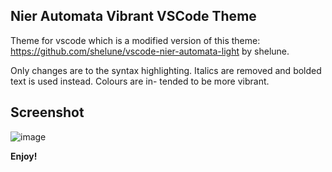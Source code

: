 ## Nier Automata Vibrant VSCode Theme

Theme for vscode which is a modified version of this theme:
https://github.com/shelune/vscode-nier-automata-light
by shelune.

Only changes are to the syntax highlighting. Italics are 
removed and bolded text is used instead. Colours are in-
tended to be more vibrant.

## Screenshot
![image](https://user-images.githubusercontent.com/13120817/143544546-f5717095-200f-49b5-8829-bcb7cc96c198.png)


**Enjoy!**
